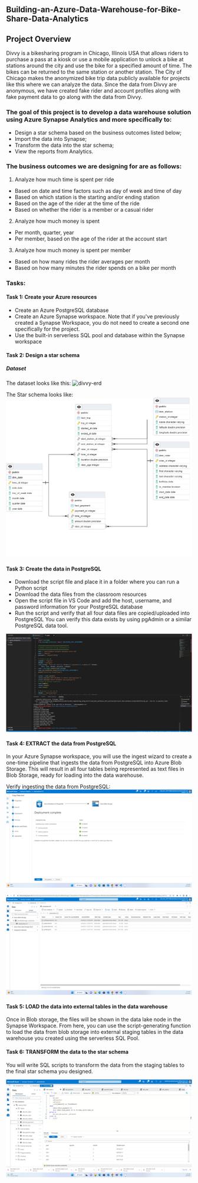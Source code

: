 ## Building-an-Azure-Data-Warehouse-for-Bike-Share-Data-Analytics

## Project Overview

Divvy is a bikesharing program in Chicago, Illinois USA that allows riders to purchase a pass at a kiosk or use a mobile application to unlock a bike at stations around the city and use the bike for a specified amount of time. The bikes can be returned to the same station or another station. The City of Chicago makes the anonymized bike trip data publicly available for projects like this where we can analyze the data. Since the data from Divvy are anonymous, we have created fake rider and account profiles along with fake payment data to go along with the data from Divvy.

### The goal of this project is to develop a data warehouse solution using Azure Synapse Analytics and more specifically to:

- Design a star schema based on the business outcomes listed below;
- Import the data into Synapse;
- Transform the data into the star schema;
- View the reports from Analytics.

### The business outcomes we are designing for are as follows:

1. Analyze how much time is spent per ride
- Based on date and time factors such as day of week and time of day
- Based on which station is the starting and/or ending station
- Based on the age of the rider at the time of the ride
- Based on whether the rider is a member or a casual rider
2. Analyze how much money is spent
- Per month, quarter, year
- Per member, based on the age of the rider at the account start
3. Analyze how much money is spent per member
- Based on how many rides the rider averages per month
- Based on how many minutes the rider spends on a bike per month

### Tasks:

#### Task 1: Create your Azure resources

- Create an Azure PostgreSQL database
- Create an Azure Synapse workspace. Note that if you've previously created a Synapse Workspace, you do not need to create a second one specifically for the project.
- Use the built-in serverless SQL pool and database within the Synapse workspace

#### Task 2: Design a star schema

##### Dataset

The dataset looks like this:
![divvy-erd](https://video.udacity-data.com/topher/2022/February/6205b1d2_divvy-erd/divvy-erd.png)

The Star schema looks like:
![star_schema](./screenshot/star_schema.jpeg)

#### Task 3: Create the data in PostgreSQL

- Download the script file and place it in a folder where you can run a Python script
- Download the data files from the classroom resources
- Open the script file in VS Code and add the host, username, and password information for your PostgreSQL database
- Run the script and verify that all four data files are copied/uploaded into PostgreSQL
You can verify this data exists by using pgAdmin or a similar PostgreSQL data tool.

![divvy-erd](./screenshot/load_data_files.jpeg)

#### Task 4: EXTRACT the data from PostgreSQL

In your Azure Synapse workspace, you will use the ingest wizard to create a one-time pipeline that ingests the data from PostgreSQL into Azure Blob Storage. This will result in all four tables being represented as text files in Blob Storage, ready for loading into the data warehouse.

Verify ingesting the data from PostgreSQL:
![divvy-erd](./screenshot/ingest.jpeg)

![divvy-erd](./screenshot/confirm_EXTRACT_data_from_PostgreSQL.jpeg)

#### Task 5: LOAD the data into external tables in the data warehouse

Once in Blob storage, the files will be shown in the data lake node in the Synapse Workspace. From here, you can use the script-generating function to load the data from blob storage into external staging tables in the data warehouse you created using the serverless SQL Pool.

#### Task 6: TRANSFORM the data to the star schema

You will write SQL scripts to transform the data from the staging tables to the final star schema you designed.

![divvy-erd](./screenshot/confirm_load_transform_data.jpeg)